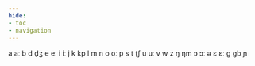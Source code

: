 ```yaml
---
hide:
- toc
- navigation
---
```

a
aː
b
d
d̠ʒ
e
eː
i
iː
j
k
kp
l
m
n
o
oː
p
s
t
t̠ʃ
u
uː
v
w
z
ŋ
ŋm
ɔ
ɔː
ə
ɛ
ɛː
ɡ
ɡb
ɲ
